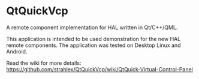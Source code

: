 QtQuickVcp
==========

A remote component implementation for HAL written in Qt/C++/QML.

This application is intended to be used demonstration for the new HAL remote components. The application was tested on Desktop Linux and Android.

Read the wiki for more details: https://github.com/strahlex/QtQuickVcp/wiki/QtQuick-Virtual-Control-Panel
